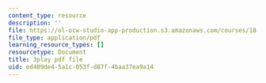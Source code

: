 ```yaml
---
content_type: resource
description: ''
file: https://ol-ocw-studio-app-production.s3.amazonaws.com/courses/18-03sc-differential-equations-fall-2011/ed489de45a1c053fd87f4baa37ea9a14_Gb5o6VNboV0.pdf
file_type: application/pdf
learning_resource_types: []
resourcetype: Document
title: 3play pdf file
uid: ed489de4-5a1c-053f-d87f-4baa37ea9a14
---
```

